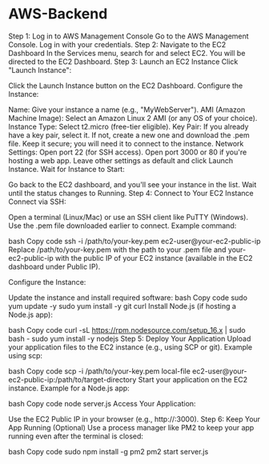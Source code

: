 # AWS-Backend
Step 1: Log in to AWS Management Console
Go to the AWS Management Console.
Log in with your credentials.
Step 2: Navigate to the EC2 Dashboard
In the Services menu, search for and select EC2.
You will be directed to the EC2 Dashboard.
Step 3: Launch an EC2 Instance
Click "Launch Instance":

Click the Launch Instance button on the EC2 Dashboard.
Configure the Instance:

Name: Give your instance a name (e.g., "MyWebServer").
AMI (Amazon Machine Image): Select an Amazon Linux 2 AMI (or any OS of your choice).
Instance Type: Select t2.micro (free-tier eligible).
Key Pair:
If you already have a key pair, select it.
If not, create a new one and download the .pem file. Keep it secure; you will need it to connect to the instance.
Network Settings:
Open port 22 (for SSH access).
Open port 3000 or 80 if you're hosting a web app.
Leave other settings as default and click Launch Instance.
Wait for Instance to Start:

Go back to the EC2 dashboard, and you'll see your instance in the list.
Wait until the status changes to Running.
Step 4: Connect to Your EC2 Instance
Connect via SSH:

Open a terminal (Linux/Mac) or use an SSH client like PuTTY (Windows).
Use the .pem file downloaded earlier to connect.
Example command:

bash
Copy code
ssh -i /path/to/your-key.pem ec2-user@your-ec2-public-ip
Replace /path/to/your-key.pem with the path to your .pem file and your-ec2-public-ip with the public IP of your EC2 instance (available in the EC2 dashboard under Public IP).

Configure the Instance:

Update the instance and install required software:
bash
Copy code
sudo yum update -y
sudo yum install -y git curl
Install Node.js (if hosting a Node.js app):

bash
Copy code
curl -sL https://rpm.nodesource.com/setup_16.x | sudo bash -
sudo yum install -y nodejs
Step 5: Deploy Your Application
Upload your application files to the EC2 instance (e.g., using SCP or git). Example using scp:

bash
Copy code
scp -i /path/to/your-key.pem local-file ec2-user@your-ec2-public-ip:/path/to/target-directory
Start your application on the EC2 instance. Example for a Node.js app:

bash
Copy code
node server.js
Access Your Application:

Use the EC2 Public IP in your browser (e.g., http://<public-ip>:3000).
Step 6: Keep Your App Running (Optional)
Use a process manager like PM2 to keep your app running even after the terminal is closed:

bash
Copy code
sudo npm install -g pm2
pm2 start server.js
